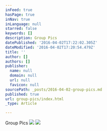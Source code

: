 ```yaml
---
inFeed: true
hasPage: true
inNav: true
inLanguage: null
starred: false
keywords: []
description: Group Pics
datePublished: '2016-04-02T17:22:02.305Z'
dateModified: '2016-04-02T17:20:54.479Z'
title: ''
author: []
authors: []
publisher:
  name: null
  domain: null
  url: null
  favicon: null
sourcePath: _posts/2016-04-02-group-pics.md
published: true
url: group-pics/index.html
_type: Article

---
```

Group Pics
![](https://the-grid-user-content.s3-us-west-2.amazonaws.com/eef68fa0-307c-428e-a8be-80df32647aa0.jpg)
![](https://the-grid-user-content.s3-us-west-2.amazonaws.com/6256368e-bdfd-41a9-9061-ccb868559659.jpg)